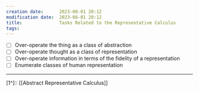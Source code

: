 ```yaml
---
creation date:		2023-08-01 20:12
modification date:	2023-08-01 20:12
title: 				Tasks Related to the Representative Calculus
tags:
---
```

- [ ] Over-operate the thing as a class of abstraction
- [ ] Over-operate thought as a class of representation
- [ ] Over-operate information in terms of the fidelity of a representation
- [ ] Enumerate classes of human representation

---
[1^]:: [[Abstract Representative Calculus]]